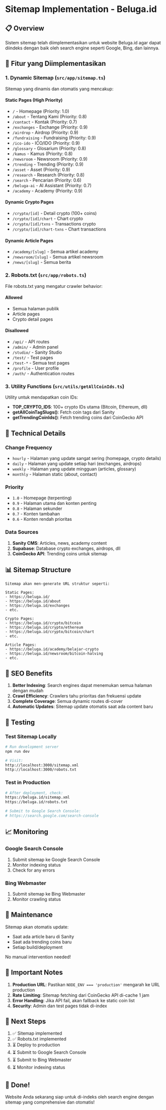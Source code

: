 # Sitemap Implementation - Beluga.id

## 📋 Overview

Sistem sitemap telah diimplementasikan untuk website Beluga.id agar dapat diindeks dengan baik oleh search engine seperti Google, Bing, dan lainnya.

## 🚀 Fitur yang Diimplementasikan

### 1. **Dynamic Sitemap** (`src/app/sitemap.ts`)

Sitemap yang dinamis dan otomatis yang mencakup:

#### **Static Pages** (High Priority)
- `/` - Homepage (Priority: 1.0)
- `/about` - Tentang Kami (Priority: 0.8)
- `/contact` - Kontak (Priority: 0.7)
- `/exchanges` - Exchange (Priority: 0.9)
- `/airdrop` - Airdrop (Priority: 0.9)
- `/fundraising` - Fundraising (Priority: 0.9)
- `/ico-ido` - ICO/IDO (Priority: 0.9)
- `/glossary` - Glosarium (Priority: 0.8)
- `/kamus` - Kamus (Priority: 0.8)
- `/newsroom` - Newsroom (Priority: 0.9)
- `/trending` - Trending (Priority: 0.9)
- `/asset` - Asset (Priority: 0.9)
- `/research` - Research (Priority: 0.8)
- `/search` - Pencarian (Priority: 0.6)
- `/beluga-ai` - AI Assistant (Priority: 0.7)
- `/academy` - Academy (Priority: 0.9)

#### **Dynamic Crypto Pages**
- `/crypto/[id]` - Detail crypto (100+ coins)
- `/crypto/[id]/chart` - Chart crypto
- `/crypto/[id]/txns` - Transactions crypto
- `/crypto/[id]/chart-txns` - Chart transactions

#### **Dynamic Article Pages**
- `/academy/[slug]` - Semua artikel academy
- `/newsroom/[slug]` - Semua artikel newsroom
- `/news/[slug]` - Semua berita

### 2. **Robots.txt** (`src/app/robots.ts`)

File robots.txt yang mengatur crawler behavior:

#### **Allowed**
- Semua halaman publik
- Article pages
- Crypto detail pages

#### **Disallowed**
- `/api/` - API routes
- `/admin/` - Admin panel
- `/studio/` - Sanity Studio
- `/test/` - Test pages
- `/test-*` - Semua test pages
- `/profile` - User profile
- `/auth/` - Authentication routes

### 3. **Utility Functions** (`src/utils/getAllCoinIds.ts`)

Utility untuk mendapatkan coin IDs:

- **TOP_CRYPTO_IDS**: 100+ crypto IDs utama (Bitcoin, Ethereum, dll)
- **getAllCoinTagSlugs()**: Fetch coin tags dari Sanity
- **getTrendingCoinIds()**: Fetch trending coins dari CoinGecko API

## 🔧 Technical Details

### **Change Frequency**
- `hourly` - Halaman yang update sangat sering (homepage, crypto details)
- `daily` - Halaman yang update setiap hari (exchanges, airdrops)
- `weekly` - Halaman yang update mingguan (articles, glossary)
- `monthly` - Halaman static (about, contact)

### **Priority**
- `1.0` - Homepage (terpenting)
- `0.9` - Halaman utama dan konten penting
- `0.8` - Halaman sekunder
- `0.7` - Konten tambahan
- `0.6` - Konten rendah prioritas

### **Data Sources**
1. **Sanity CMS**: Articles, news, academy content
2. **Supabase**: Database crypto exchanges, airdrops, dll
3. **CoinGecko API**: Trending coins untuk sitemap

## 📊 Sitemap Structure

```
Sitemap akan men-generate URL struktur seperti:

Static Pages:
- https://beluga.id/
- https://beluga.id/about
- https://beluga.id/exchanges
- etc.

Crypto Pages:
- https://beluga.id/crypto/bitcoin
- https://beluga.id/crypto/ethereum
- https://beluga.id/crypto/bitcoin/chart
- etc.

Article Pages:
- https://beluga.id/academy/belajar-crypto
- https://beluga.id/newsroom/bitcoin-halving
- etc.
```

## 🎯 SEO Benefits

1. **Better Indexing**: Search engines dapat menemukan semua halaman dengan mudah
2. **Crawl Efficiency**: Crawlers tahu prioritas dan frekuensi update
3. **Complete Coverage**: Semua dynamic routes di-cover
4. **Automatic Updates**: Sitemap update otomatis saat ada content baru

## 🧪 Testing

### Test Sitemap Locally
```bash
# Run development server
npm run dev

# Visit:
http://localhost:3000/sitemap.xml
http://localhost:3000/robots.txt
```

### Test in Production
```bash
# After deployment, check:
https://beluga.id/sitemap.xml
https://beluga.id/robots.txt

# Submit to Google Search Console:
# https://search.google.com/search-console
```

## 📈 Monitoring

### Google Search Console
1. Submit sitemap ke Google Search Console
2. Monitor indexing status
3. Check for any errors

### Bing Webmaster
1. Submit sitemap ke Bing Webmaster
2. Monitor crawling status

## 🔄 Maintenance

Sitemap akan otomatis update:
- Saat ada article baru di Sanity
- Saat ada trending coins baru
- Setiap build/deployment

No manual intervention needed!

## 🚨 Important Notes

1. **Production URL**: Pastikan `NODE_ENV === 'production'` mengarah ke URL production
2. **Rate Limiting**: Sitemap fetching dari CoinGecko API di-cache 1 jam
3. **Error Handling**: Jika API fail, akan fallback ke static coin list
4. **Security**: Admin dan test pages tidak di-index

## 📝 Next Steps

1. ✅ Sitemap implemented
2. ✅ Robots.txt implemented
3. ⏳ Deploy to production
4. ⏳ Submit to Google Search Console
5. ⏳ Submit to Bing Webmaster
6. ⏳ Monitor indexing status

## 🎉 Done!

Website Anda sekarang siap untuk di-indeks oleh search engine dengan sitemap yang comprehensive dan otomatis!

